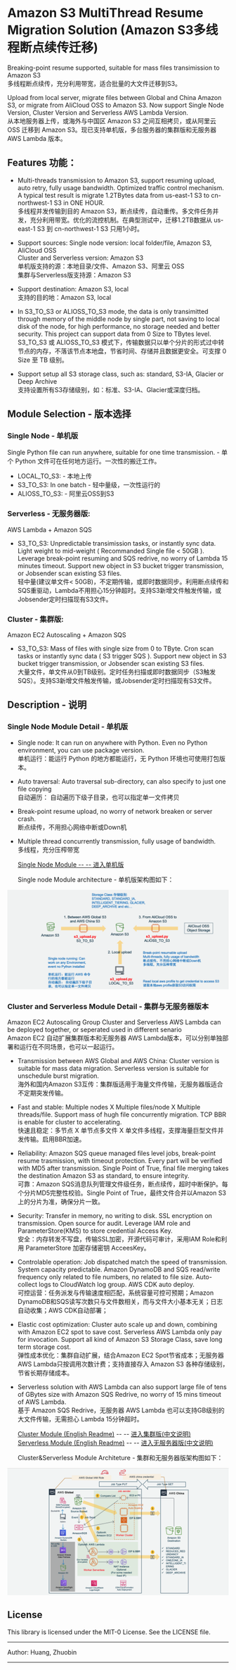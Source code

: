 # Amazon S3 MultiThread Resume Migration Solution  (Amazon S3多线程断点续传迁移)   

Breaking-point resume supported, suitable for mass files transimission to Amazon S3  
多线程断点续传，充分利用带宽，适合批量的大文件迁移到S3。  

Upload from local server, migrate files between Global and China Amazon S3, or migrate from AliCloud OSS to Amazon S3. Now support Single Node Version, Cluster Version and Serverless AWS Lambda Version.  
从本地服务器上传，或海外与中国区 Amazon S3 之间互相拷贝，或从阿里云 OSS 迁移到 Amazon S3。现已支持单机版，多台服务器的集群版和无服务器 AWS Lambda 版本。  
  
## Features 功能：  

* Multi-threads transmission to Amazon S3, support resuming upload, auto retry, fully usage bandwidth. Optimized traffic control mechanism. A typical test result is migrate 1.2TBytes data from us-east-1 S3 to cn-northwest-1 S3 in ONE HOUR.  
多线程并发传输到目的 Amazon S3，断点续传，自动重传。多文件任务并发，充分利用带宽。优化的流控机制。在典型测试中，迁移1.2TB数据从 us-east-1 S3 到 cn-northwest-1 S3 只用1小时。

* Support sources:
Single node version: local folder/file, Amazon S3, AliCloud OSS  
Cluster and Serverless version: Amazon S3  
单机版支持的源：本地目录/文件、Amazon S3、阿里云 OSS  
集群与Serverless版支持源：Amazon S3  

* Support destination: Amazon S3, local  
支持的目的地：Amazon S3, local   

* In S3_TO_S3 or ALIOSS_TO_S3 mode, the data is only transimitted through memory of the middle node by single part, not saving to local disk of the node, for high performance, no storage needed and better security. This project can support data from 0 Size to TBytes level.  
S3_TO_S3 或 ALIOSS_TO_S3 模式下，传输数据只以单个分片的形式过中转节点的内存，不落该节点本地盘，节省时间、存储并且数据更安全。可支撑 0 Size 至 TB 级别。  

* Support setup all S3 storage class, such as: standard, S3-IA, Glacier or Deep Archive  
支持设置所有S3存储级别，如：标准、S3-IA、Glacier或深度归档。  

## Module Selection - 版本选择  

### Single Node - 单机版  
Single Python file can run anywhere, suitable for one time transmission. - 单个 Python 文件可在任何地方运行。一次性的搬迁工作。  
* LOCAL_TO_S3: - 本地上传   
* S3_TO_S3: In one batch - 轻中量级，一次性运行的   
* ALIOSS_TO_S3: - 阿里云OSS到S3  
### Serverless - 无服务器版:  
AWS Lambda + Amazon SQS  
* S3_TO_S3: Unpredictable transimission tasks, or instantly sync data. Light weight to mid-weight ( Recommanded Single file < 50GB ). Leverage break-point resuming and SQS redrive, no worry of Lambda 15 minutes timeout. Support new object in S3 bucket trigger transmission, or Jobsender scan existing S3 files.  
轻中量(建议单文件< 50GB)，不定期传输，或即时数据同步。利用断点续传和SQS重驱动，Lambda不用担心15分钟超时。支持S3新增文件触发传输，或Jobsender定时扫描现有S3文件。  
### Cluster - 集群版:  
Amazon EC2 Autoscaling + Amazon SQS 
* S3_TO_S3: Mass of files with single size from 0 to TByte. Cron scan tasks or instantly sync data ( S3 trigger SQS ). Support new object in S3 bucket trigger transmission, or Jobsender scan existing S3 files.  
大量文件，单文件从0到TB级别。定时任务扫描或即时数据同步（S3触发SQS）。支持S3新增文件触发传输，或Jobsender定时扫描现有S3文件。  

## Description - 说明
### Single Node Module Detail - 单机版  
* Single node: It can run on anywhere with Python. Even no Python environment, you can use package version.  
单机运行：能运行 Python 的地方都能运行，无 Python 环境也可使用打包版本。  
* Auto traversal: Auto traversal sub-directory, can also specify to just one file copying  
自动遍历： 自动遍历下级子目录，也可以指定单一文件拷贝  
* Break-point resume upload, no worry of network breaken or server crash.  
断点续传，不用担心网络中断或Down机  
* Multiple thread concurrently transmission, fully usage of bandwidth.  
多线程，充分压榨带宽  
  
  [Single Node Module -- -- 进入单机版](./single_node/)  
    
  Single node Module architecture - 单机版架构图如下：  
  
![SingleNode Diagram](./img/01.png)
  
  
### Cluster and Serverless Module Detail - 集群与无服务器版本  
Amazon EC2 Autoscaling Group Cluster and Serverless AWS Lambda can be deployed together, or seperated used in different senario  
Amazon EC2 自动扩展集群版本和无服务器 AWS Lambda版本，可以分别单独部署和运行在不同场景，也可以一起运行。  
* Transmission between AWS Global and AWS China: Cluster version is suitable for mass data migration. Serverless version is suitable for unschedule burst migration.  
海外和国内Amazon S3互传：集群版适用于海量文件传输，无服务器版适合不定期突发传输。  
* Fast and stable: Multiple nodes X Multiple files/node X Multiple threads/file. Support mass of hugh file concurrently migration. TCP BBR is enable for cluster to accelerating.  
快速且稳定：多节点 X 单节点多文件 X 单文件多线程，支撑海量巨型文件并发传输。启用BBR加速。  
* Reliability: Amazon SQS queue managed files level jobs, break-point resume trasmission, with timeout protection. Every part will be verified with MD5 after transmission. Single Point of True, final file merging takes the destination Amazon S3 as standard, to ensure integrity.  
可靠：Amazon SQS消息队列管理文件级任务，断点续传，超时中断保护。每个分片MD5完整性校验。Single Point of True，最终文件合并以Amazon S3上的分片为准，确保分片一致。  
* Security: Transfer in memory, no writing to disk. SSL encryption on transmission. Open source for audit. Leverage IAM role and ParameterStore(KMS) to store credential Access Key.  
安全：内存转发不写盘，传输SSL加密，开源代码可审计，采用IAM Role和利用 ParameterStore 加密存储密钥 AcceesKey。  
* Controlable operation: Job dispatched match the speed of transmission. System capacity predictable. Amazon DynamoDB and SQS read/write frequency only related to file numbers, no related to file size. Auto-collect logs to CloudWatch log group. AWS CDK auto deploy.   
可控运营：任务派发与传输速度相匹配，系统容量可控可预期；Amazon DynamoDB和SQS读写次数只与文件数相关，而与文件大小基本无关；日志自动收集；AWS CDK自动部署；  
* Elastic cost optimization: Cluster auto scale up and down, combining with Amazon EC2 spot to save cost. Serverless AWS Lambda only pay for invocation. Support all kind of Amazon S3 Storage Class, save long term storage cost.  
弹性成本优化：集群自动扩展，结合Amazon EC2 Spot节省成本；无服务器 AWS Lambda只按调用次数计费；支持直接存入 Amazon S3 各种存储级别，节省长期存储成本。  
* Serverless solution with AWS Lambda can also support large file of tens of GBytes size with Amazon SQS Redrive, no worry of 15 mins timeout of AWS Lambda.  
基于 Amazon SQS Redrive，无服务器 AWS Lambda 也可以支持GB级别的大文件传输，无需担心 Lambda 15分钟超时。  
  
  [Cluster Module (English Readme)](./cluster/README-English.md) -- -- [进入集群版(中文说明)](./cluster/)  
  [Serverless Module (English Readme)](./serverless/README-English.md) -- -- [进入无服务器版(中文说明)](./serverless/)  
      
  Cluster&Serverless Module Architeture - 集群和无服务器版架构图如下：  
  
![Cluster Diagram](./img/02.png)  

## License
  
This library is licensed under the MIT-0 License. See the LICENSE file.
  
  ******
  Author: Huang, Zhuobin
  ******
  